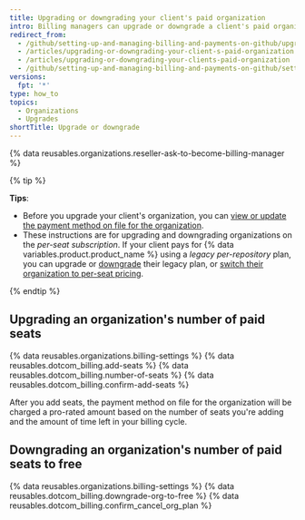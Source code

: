 ```yaml
---
title: Upgrading or downgrading your client's paid organization
intro: Billing managers can upgrade or downgrade a client's paid organization at any time.
redirect_from:
  - /github/setting-up-and-managing-billing-and-payments-on-github/upgrading-or-downgrading-your-clients-paid-organization
  - /articles/upgrading-or-downgrading-your-client-s-paid-organization
  - /articles/upgrading-or-downgrading-your-clients-paid-organization
  - /github/setting-up-and-managing-billing-and-payments-on-github/setting-up-paid-organizations-for-procurement-companies/upgrading-or-downgrading-your-clients-paid-organization
versions:
  fpt: '*'
type: how_to
topics:
  - Organizations
  - Upgrades
shortTitle: Upgrade or downgrade
---
```

{% data reusables.organizations.reseller-ask-to-become-billing-manager %}

{% tip %}

**Tips**:
- Before you upgrade your client's organization, you can [view or update the payment method on file for the organization](/articles/adding-or-editing-a-payment-method).
- These instructions are for upgrading and downgrading organizations on the *per-seat subscription*. If your client pays for {% data variables.product.product_name %} using a *legacy per-repository* plan, you can upgrade or [downgrade](/articles/downgrading-your-github-subscription) their legacy plan, or [switch their organization to per-seat pricing](/articles/upgrading-your-github-subscription).

{% endtip %}

## Upgrading an organization's number of paid seats

{% data reusables.organizations.billing-settings %}
{% data reusables.dotcom_billing.add-seats %}
{% data reusables.dotcom_billing.number-of-seats %}
{% data reusables.dotcom_billing.confirm-add-seats %}

After you add seats, the payment method on file for the organization will be charged a pro-rated amount based on the number of seats you're adding and the amount of time left in your billing cycle.

## Downgrading an organization's number of paid seats to free

{% data reusables.organizations.billing-settings %}
{% data reusables.dotcom_billing.downgrade-org-to-free %}
{% data reusables.dotcom_billing.confirm_cancel_org_plan %}

